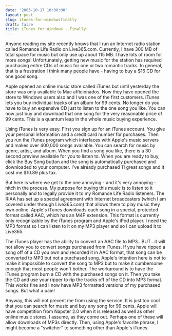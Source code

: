```yaml
---
date: '2003-10-17 10:00:00'
layout: post
slug: itunes-for-windowsfinally
draft: false
title: iTunes for Windows...Finally!
---
```


Anyone reading my site recently knows that I run an Internet radio station called Romance Life Radio on Live365.com. Currently, I have 300 MB of total space for music but only use up about 115 MB. I have lots of room for more songs! Unfortunately, getting new music for the station has required purchasing entire CDs of music for one or two romantic tracks. In general, that is a frustration I think many people have - having to buy a $16 CD for one good song.  

  

Apple opened an online music store called iTunes but until yesterday the store was only available to Mac afficionados. Now they have opened the store to Windows users also and I was one of the first customers. iTunes lets you buy individual tracks of an album for 99 cents. No longer do you have to buy an expensive CD just to listen to the one song you like. You can now just buy and download that one song for the very reasonable price of 99 cents. This is a quantum leap in the whole music buying experience.  

  

Using iTunes is very easy. First you sign up for an iTunes account. You give your personal information and a credit card number for purchases. Then you run the iTunes program which interfaces with Apple's music servers and makes over 400,000 songs available. You can search for music by genre, artist, and album. When you find a song you like, there is a 30 second preview available for you to listen to. When you are ready to buy, click the Buy Song button and the song is automatically purchased and downloaded to your computer. I've already purchased 11 great songs and it cost me $10.89 plus tax.  

  

But here is where we get to the one annoying - and it's very annoying - hitch in the process. My purpose for buying this music is to listen to it personally and to legally provide it to my Romance Life Radio listeners. The RIAA has set up a special agreement with Internet broadcasters (which I am covered under through Live365.com) that allows them to play music they own online. Apple's iTunes downloads each song in a special, protected format called AAC, which has an M4P extension. This format is currently only recognizable by the iTunes program and Apple's iPod player. I need the MP3 format so I can listen to it on my MP3 player and so I can upload it to Live365.  

  

The iTunes player has the ability to convert an AAC file to MP3...BUT...it will not allow you to convert songs purchased from iTunes. If you have ripped a song off of a CD you own and recorded it in AAC format, that song can be converted to MP3 but not a purchased song. Apple's intention here is not to make it impossible to convert the song to MP3 but to make it cumbersome enough that most people won't bother. The workaround is to have the iTunes program burn a CD with the purchased songs on it. Then you take the CD and use your ripper to rip the tracks off of the CD into MP3 format. This works fine and I now have MP3 formatted versions of my purchased songs. But what a pain!  

  

Anyway, this will not prevent me from using the service. It is just too cool that you can search for music and buy any song for 99 cents. Apple will have competition from Napster 2.0 when it is released as well as other online music stores, I assume, as they come out. Perhaps one of these will allow downloads of MP3s directly. Then, using Apple's favorite phrase, I might become a "switcher" to something other than Apple's iTunes.

